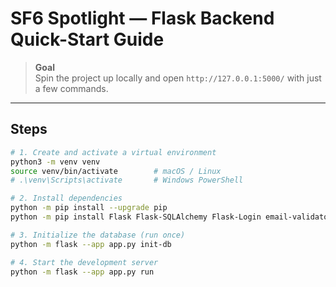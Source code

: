 # SF6 Spotlight — Flask Backend Quick-Start Guide

> **Goal**  
> Spin the project up locally and open `http://127.0.0.1:5000/` with just a few commands.

---

## Steps

```bash
# 1. Create and activate a virtual environment
python3 -m venv venv
source venv/bin/activate        # macOS / Linux
# .\venv\Scripts\activate       # Windows PowerShell

# 2. Install dependencies
python -m pip install --upgrade pip
python -m pip install Flask Flask-SQLAlchemy Flask-Login email-validator

# 3. Initialize the database (run once)
python -m flask --app app.py init-db

# 4. Start the development server
python -m flask --app app.py run

